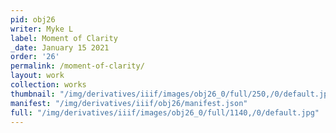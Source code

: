 ```yaml
---
pid: obj26
writer: Myke L
label: Moment of Clarity
_date: January 15 2021
order: '26'
permalink: /moment-of-clarity/
layout: work
collection: works
thumbnail: "/img/derivatives/iiif/images/obj26_0/full/250,/0/default.jpg"
manifest: "/img/derivatives/iiif/obj26/manifest.json"
full: "/img/derivatives/iiif/images/obj26_0/full/1140,/0/default.jpg"
---
```

